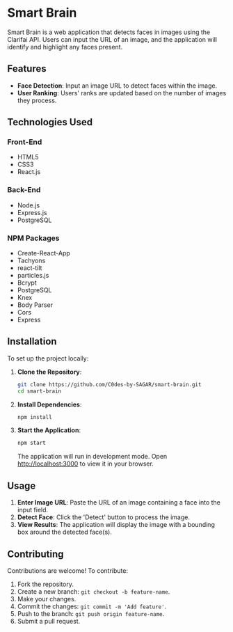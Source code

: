 # Smart Brain

Smart Brain is a web application that detects faces in images using the Clarifai API. Users can input the URL of an image, and the application will identify and highlight any faces present. 

## Features

- **Face Detection**: Input an image URL to detect faces within the image.
- **User Ranking**: Users' ranks are updated based on the number of images they process.

## Technologies Used

### Front-End

- HTML5
- CSS3
- React.js

### Back-End

- Node.js
- Express.js
- PostgreSQL

### NPM Packages

- Create-React-App
- Tachyons
- react-tilt
- particles.js
- Bcrypt
- PostgreSQL
- Knex
- Body Parser
- Cors
- Express

## Installation

To set up the project locally:

1. **Clone the Repository**:

   ```bash
   git clone https://github.com/C0des-by-SAGAR/smart-brain.git
   cd smart-brain
   ```

2. **Install Dependencies**:

   ```bash
   npm install
   ```

3. **Start the Application**:

   ```bash
   npm start
   ```

   The application will run in development mode. Open [http://localhost:3000](http://localhost:3000) to view it in your browser.

## Usage

1. **Enter Image URL**: Paste the URL of an image containing a face into the input field.
2. **Detect Face**: Click the 'Detect' button to process the image.
3. **View Results**: The application will display the image with a bounding box around the detected face(s).

## Contributing

Contributions are welcome! To contribute:

1. Fork the repository.
2. Create a new branch: `git checkout -b feature-name`.
3. Make your changes.
4. Commit the changes: `git commit -m 'Add feature'`.
5. Push to the branch: `git push origin feature-name`.
6. Submit a pull request.
